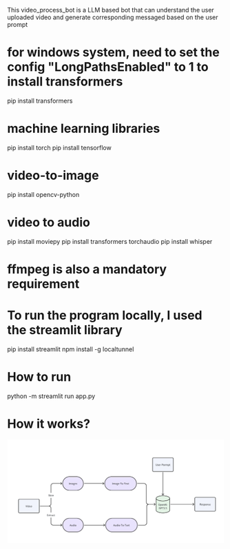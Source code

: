 This video_process_bot is a LLM based bot that can understand the user uploaded video and generate corresponding messaged based on the user prompt

# for windows system, need to set the config "LongPathsEnabled" to 1 to install transformers
pip install transformers

# machine learning libraries
pip install torch
pip install tensorflow

# video-to-image
pip install opencv-python

# video to audio
pip install moviepy
pip install transformers torchaudio
pip install whisper

# ffmpeg is also a mandatory requirement

# To run the program locally, I used the streamlit library
pip install streamlit
npm install -g localtunnel

# How to run
python -m streamlit run app.py

# How it works?
![Alt text](image.png)
